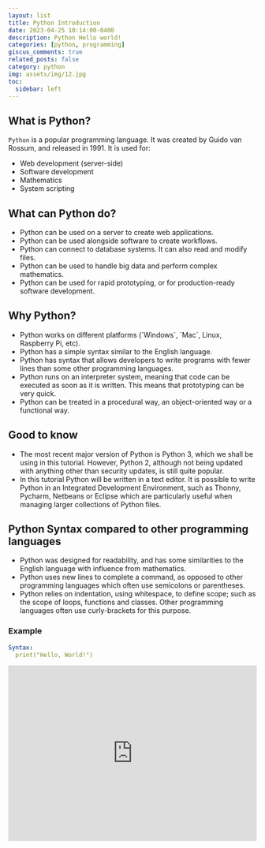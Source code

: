 ```yaml
---
layout: list
title: Python Introduction
date: 2023-04-25 10:14:00-0400
description: Python Hello world!
categories: [python, programming]
giscus_comments: true
related_posts: false
category: python
img: assets/img/12.jpg
toc:
  sidebar: left
---
```

## What is Python?
`Python` is a popular programming language. It was created by Guido van Rossum, and released in 1991.
It is used for:
<ul>
  <li>Web development (server-side)</li>
  <li>Software development</li>
  <li>Mathematics</li>
  <li>System scripting</li>
</ul>

## What can Python do?

<ul>
  <li>Python can be used on a server to create web applications.</li>
  <li>Python can be used alongside software to create workflows.</li>
  <li>Python can connect to database systems. It can also read and modify files.</li>
  <li>Python can be used to handle big data and perform complex mathematics.</li>
  <li>Python can be used for rapid prototyping, or for production-ready software development.</li>
</ul>

## Why Python?

<ul>
  <li>Python works on different platforms (`Windows`, `Mac`, Linux, Raspberry Pi, etc).</li>
  <li>Python has a simple syntax similar to the English language.</li>
  <li>Python has syntax that allows developers to write programs with fewer lines than some other programming languages.</li>
  <li>Python runs on an interpreter system, meaning that code can be executed as soon as it is written. This means that prototyping can be very quick.</li>
  <li>Python can be treated in a procedural way, an object-oriented way or a functional way.</li>
</ul>

## Good to know

<ul>
  <li>The most recent major version of Python is Python 3, which we shall be using in this tutorial. However, Python 2, although not being updated with anything other than security updates, is still quite popular.</li>
  <li>In this tutorial Python will be written in a text editor. It is possible to write Python in an Integrated Development Environment, such as Thonny, Pycharm, Netbeans or Eclipse which are particularly useful when managing larger collections of Python files.</li>
 
</ul>

## Python Syntax compared to other programming languages

<ul>
  <li>Python was designed for readability, and has some similarities to the English language with influence from mathematics.</li>
  <li>Python uses new lines to complete a command, as opposed to other programming languages which often use semicolons or parentheses.</li>
  <li>Python relies on indentation, using whitespace, to define scope; such as the scope of loops, functions and classes. Other programming languages often use curly-brackets for this purpose.</li>
</ul>

### Example 

```yml
Syntax:
  print("Hello, World!")
```
<iframe src="https://trinket.io/embed/python/57becc7f99" width="100%" height="356" frameborder="0" marginwidth="0" marginheight="0" allowfullscreen></iframe>

<!-- [bootstrap-toc](https://afeld.github.io/bootstrap-toc/) 

```yml
toc:
  sidebar: left
```

-->

